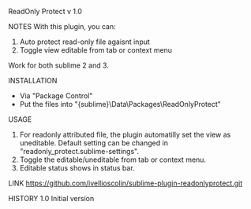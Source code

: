 ReadOnly Protect v 1.0

NOTES
With this plugin, you can:
1. Auto protect read-only file agaisnt input
2. Toggle view editable from tab or context menu

Work for both sublime 2 and 3.


INSTALLATION
- Via "Package Control"
- Put the files into "{sublime}\Data\Packages\ReadOnlyProtect"


USAGE
1. For readonly attributed file, the plugin automatilly set the view as uneditable. Default setting can be changed in "readonly_protect.sublime-settings".
2. Toggle the editable/uneditable from tab or context menu.
3. Editable status shows in status bar.


LINK
https://github.com/ivellioscolin/sublime-plugin-readonlyprotect.git

HISTORY
1.0 Initial version
